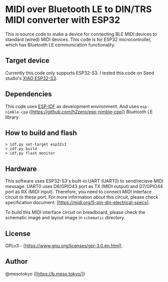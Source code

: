 # MIDI over Bluetooth LE to DIN/TRS MIDI converter with ESP32

This is source code to make a device for connecting BLE MIDI devices to standard (wired) MIDI devices. This code is for ESP32 microcontroller, which has Bluetooth LE communication functionality.

## Target device

Currently this code only supports ESP32-S3. I tested this code on Seed studio's [XIAO ESP32-S3](https://www.seeedstudio.com/XIAO-ESP32S3-p-5627.html).

## Dependencies

This code uses [ESP-IDF](https://docs.espressif.com/projects/esp-idf/en/stable/esp32s3/index.html) as development environment. And uses `esp-nimble-cpp` ([https://github.com/h2zero/esp-nimble-cpp]) Bluetooth LE library.

## How to build and flash

```
> idf.py set-target esp32s3
> idf.py build
> idf.py flash monitor
```

## Hardware

This software uses ESP32-S3's built-in UART (UART0)  to send/recieve MIDI message. UART0 uses D6/GPIO43 port as TX (MIDI output) and D7/GPIO44 port as RX (MIDI input). Therefore, you need to connect MIDI interface circuit to these port. For more information about this circuit, please check specification document: [https://midi.org/5-pin-din-electrical-specs].

To build this MIDI interface circuit on breadboard, please check the schematic image and layout image in `schematic` directory.

## License

GPLv3 - [https://www.gnu.org/licenses/gpl-3.0.en.html].

## Author

@mesotokyo ([https://b.meso.tokyo/])
